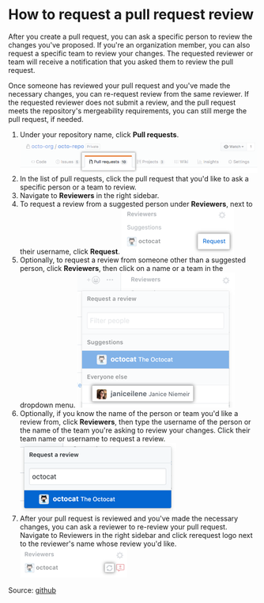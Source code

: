 # How to request a pull request review

After you create a pull request, you can ask a specific person to review the changes you've proposed. If you're an organization member, you can also request a specific team to review your changes. The requested reviewer or team will receive a notification that you asked them to review the pull request.

Once someone has reviewed your pull request and you've made the necessary changes, you can re-request review from the same reviewer. If the requested reviewer does not submit a review, and the pull request meets the repository's mergeability requirements, you can still merge the pull request, if needed.

1. Under your repository name, click **Pull requests**.
   ![Issues and pull requests tab selection][pull request selection]
1. In the list of pull requests, click the pull request that you'd like to ask a specific person or a team to review.
1. Navigate to **Reviewers** in the right sidebar.
1. To request a review from a suggested person under **Reviewers**, next to their username, click **Request**.
   ![Reviewers request icon in the right sidebar][reviewer request]
1. Optionally, to request a review from someone other than a suggested person, click **Reviewers**, then click on a name or a team in the dropdown menu.
   ![Reviewers gear icon in the right sidebar][reviewer gear]
1. Optionally, if you know the name of the person or team you'd like a review from, click **Reviewers**, then type the username of the person or the name of the team you're asking to review your changes. Click their team name or username to request a review.
   ![Field to enter a reviewer's username and drop-down with reviewer's name][reviewer field]
1. After your pull request is reviewed and you've made the necessary changes, you can ask a reviewer to re-review your pull request. Navigate to Reviewers in the right sidebar and click rerequest logo next to the reviewer's name whose review you'd like.
   ![Re-review sync icon in the right sidebar][rerequest]

Source: [github]

[pull request selection]: repo-tabs-pull-requests.png
[reviewer request]: request-suggested-review.png
[reviewer gear]: request-a-review-not-suggested.png
[reviewer field]: choose-pull-request-reviewer.png
[rerequest]: request-re-review.png
[github]: https://help.github.com/en/articles/requesting-a-pull-request-review
